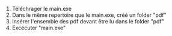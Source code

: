 1. Téléchrager le main.exe
2. Dans le même repertoire que le main.exe, créé un folder "pdf"
3. Insérer l'ensemble des pdf devant être lu dans le folder "pdf"
4. Excécuter "main.exe"

